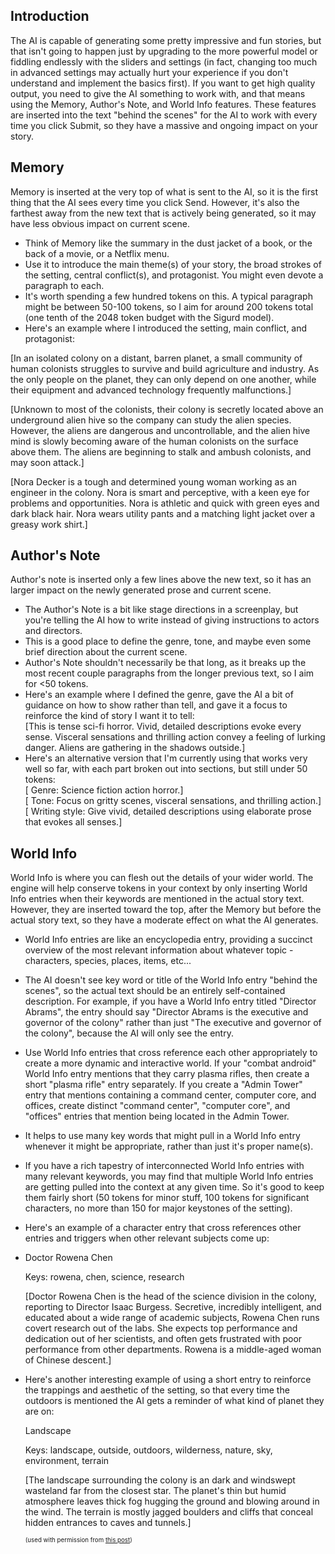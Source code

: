 ## Introduction
The AI is capable of generating some pretty impressive and fun stories, but that isn't going to happen just by upgrading to the more powerful model or fiddling endlessly with the sliders and settings (in fact, changing too much in advanced settings may actually hurt your experience if you don't understand and implement the basics first). If you want to get high quality output, you need to give the AI something to work with, and that means using the Memory, Author's Note, and World Info features. These features are inserted into the text "behind the scenes" for the AI to work with every time you click Submit, so they have a massive and ongoing impact on your story.
## Memory
Memory is inserted at the very top of what is sent to the AI, so it is the first thing that the AI sees every time you click Send. However, it's also the farthest away from the new text that is actively being generated, so it may have less obvious impact on current scene.

- Think of Memory like the summary in the dust jacket of a book, or the back of a movie, or a Netflix menu.
- Use it to introduce the main theme(s) of your story, the broad strokes of the setting, central conflict(s), and protagonist. You might even devote a paragraph to each.
- It's worth spending a few hundred tokens on this. A typical paragraph might be between 50-100 tokens, so I aim for around 200 tokens total (one tenth of the 2048 token budget with the Sigurd model).
- Here's an example where I introduced the setting, main conflict, and protagonist:

[In an isolated colony on a distant, barren planet, a small community of human colonists struggles to survive and build agriculture and industry. As the only people on the planet, they can only depend on one another, while their equipment and advanced technology frequently malfunctions.]

[Unknown to most of the colonists, their colony is secretly located above an underground alien hive so the company can study the alien species. However, the aliens are dangerous and uncontrollable, and the alien hive mind is slowly becoming aware of the human colonists on the surface above them. The aliens are beginning to stalk and ambush colonists, and may soon attack.]

[Nora Decker is a tough and determined young woman working as an engineer in the colony. Nora is smart and perceptive, with a keen eye for problems and opportunities. Nora is athletic and quick with green eyes and dark black hair. Nora wears utility pants and a matching light jacket over a greasy work shirt.]
## Author's Note
Author's note is inserted only a few lines above the new text, so it has an larger impact on the newly generated prose and current scene.
- The Author's Note is a bit like stage directions in a screenplay, but you're telling the AI how to write instead of giving instructions to actors and directors.
- This is a good place to define the genre, tone, and maybe even some brief direction about the current scene.
- Author's Note shouldn't necessarily be that long, as it breaks up the most recent couple paragraphs from the longer previous text, so I aim for <50 tokens.
- Here's an example where I defined the genre, gave the AI a bit of guidance on how to show rather than tell, and gave it a focus to reinforce the kind of story I want it to tell:<br/>
    [This is tense sci-fi horror. Vivid, detailed descriptions evoke every sense. Visceral sensations and thrilling action convey a feeling of lurking danger. Aliens are gathering in the shadows outside.]
- Here's an alternative version that I'm currently using that works very well so far, with each part broken out into sections, but still under 50 tokens:<br/>
    [ Genre: Science fiction action horror.]<br/>
    [ Tone: Focus on gritty scenes, visceral sensations, and thrilling action.]<br/>
    [ Writing style: Give vivid, detailed descriptions using elaborate prose that evokes all senses.]<br/>
## World Info
World Info is where you can flesh out the details of your wider world. The engine will help conserve tokens in your context by only inserting World Info entries when their keywords are mentioned in the actual story text. However, they are inserted toward the top, after the Memory but before the actual story text, so they have a moderate effect on what the AI generates.

- World Info entries are like an encyclopedia entry, providing a succinct overview of the most relevant information about whatever topic - characters, species, places, items, etc...

- The AI doesn't see key word or title of the World Info entry "behind the scenes", so the actual text should be an entirely self-contained description. For example, if you have a World Info entry titled "Director Abrams", the entry should say "Director Abrams is the executive and governor of the colony" rather than just "The executive and governor of the colony", because the AI will only see the entry.

- Use World Info entries that cross reference each other appropriately to create a more dynamic and interactive world. If your "combat android" World Info entry mentions that they carry plasma rifles, then create a short "plasma rifle" entry separately. If you create a "Admin Tower" entry that mentions containing a command center, computer core, and offices, create distinct "command center", "computer core", and "offices" entries that mention being located in the Admin Tower.

- It helps to use many key words that might pull in a World Info entry whenever it might be appropriate, rather than just it's proper name(s).

- If you have a rich tapestry of interconnected World Info entries with many relevant keywords, you may find that multiple World Info entries are getting pulled into the context at any given time. So it's good to keep them fairly short (50 tokens for minor stuff, 100 tokens for significant characters, no more than 150 for major keystones of the setting).

- Here's an example of a character entry that cross references other entries and triggers when other relevant subjects come up:

- Doctor Rowena Chen

    Keys: rowena, chen, science, research

    [Doctor Rowena Chen is the head of the science division in the colony, reporting to Director Isaac Burgess. Secretive, incredibly intelligent, and educated about a wide range of academic subjects, Rowena Chen runs covert research out of the labs. She expects top performance and dedication out of her scientists, and often gets frustrated with poor performance from other departments. Rowena is a middle-aged woman of Chinese descent.]

- Here's another interesting example of using a short entry to reinforce the trappings and aesthetic of the setting, so that every time the outdoors is mentioned the AI gets a reminder of what kind of planet they are on:

    Landscape

    Keys: landscape, outside, outdoors, wilderness, nature, sky, environment, terrain

    [The landscape surrounding the colony is an dark and windswept wasteland far from the closest star. The planet's thin but humid atmosphere leaves thick fog hugging the ground and blowing around in the wind. The terrain is mostly jagged boulders and cliffs that conceal hidden entrances to caves and tunnels.]
	
	<sub><sup>(used with permission from [this post](https://www.reddit.com/r/NovelAi/comments/o3seew/how_to_use_memory_authors_note_and_lorebook/))</sub></sup>